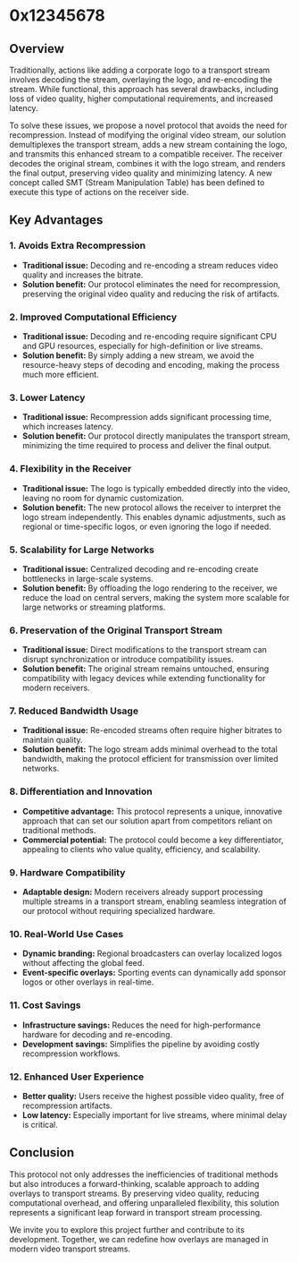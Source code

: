 # 0x12345678

## Overview
Traditionally, actions like adding a corporate logo to a transport stream involves decoding the stream, overlaying the logo, and re-encoding the stream. While functional, this approach has several drawbacks, including loss of video quality, higher computational requirements, and increased latency.

To solve these issues, we propose a novel protocol that avoids the need for recompression. Instead of modifying the original video stream, our solution demultiplexes the transport stream, adds a new stream containing the logo, and transmits this enhanced stream to a compatible receiver. The receiver decodes the original stream, combines it with the logo stream, and renders the final output, preserving video quality and minimizing latency. A new concept called SMT (Stream Manipulation Table) has been defined to execute this type of actions on the receiver side.

## Key Advantages

### 1. Avoids Extra Recompression
- **Traditional issue:** Decoding and re-encoding a stream reduces video quality and increases the bitrate.
- **Solution benefit:** Our protocol eliminates the need for recompression, preserving the original video quality and reducing the risk of artifacts.

### 2. Improved Computational Efficiency
- **Traditional issue:** Decoding and re-encoding require significant CPU and GPU resources, especially for high-definition or live streams.
- **Solution benefit:** By simply adding a new stream, we avoid the resource-heavy steps of decoding and encoding, making the process much more efficient.

### 3. Lower Latency
- **Traditional issue:** Recompression adds significant processing time, which increases latency.
- **Solution benefit:** Our protocol directly manipulates the transport stream, minimizing the time required to process and deliver the final output.

### 4. Flexibility in the Receiver
- **Traditional issue:** The logo is typically embedded directly into the video, leaving no room for dynamic customization.
- **Solution benefit:** The new protocol allows the receiver to interpret the logo stream independently. This enables dynamic adjustments, such as regional or time-specific logos, or even ignoring the logo if needed.

### 5. Scalability for Large Networks
- **Traditional issue:** Centralized decoding and re-encoding create bottlenecks in large-scale systems.
- **Solution benefit:** By offloading the logo rendering to the receiver, we reduce the load on central servers, making the system more scalable for large networks or streaming platforms.

### 6. Preservation of the Original Transport Stream
- **Traditional issue:** Direct modifications to the transport stream can disrupt synchronization or introduce compatibility issues.
- **Solution benefit:** The original stream remains untouched, ensuring compatibility with legacy devices while extending functionality for modern receivers.

### 7. Reduced Bandwidth Usage
- **Traditional issue:** Re-encoded streams often require higher bitrates to maintain quality.
- **Solution benefit:** The logo stream adds minimal overhead to the total bandwidth, making the protocol efficient for transmission over limited networks.

### 8. Differentiation and Innovation
- **Competitive advantage:** This protocol represents a unique, innovative approach that can set our solution apart from competitors reliant on traditional methods.
- **Commercial potential:** The protocol could become a key differentiator, appealing to clients who value quality, efficiency, and scalability.

### 9. Hardware Compatibility
- **Adaptable design:** Modern receivers already support processing multiple streams in a transport stream, enabling seamless integration of our protocol without requiring specialized hardware.

### 10. Real-World Use Cases
- **Dynamic branding:** Regional broadcasters can overlay localized logos without affecting the global feed.
- **Event-specific overlays:** Sporting events can dynamically add sponsor logos or other overlays in real-time.

### 11. Cost Savings
- **Infrastructure savings:** Reduces the need for high-performance hardware for decoding and re-encoding.
- **Development savings:** Simplifies the pipeline by avoiding costly recompression workflows.

### 12. Enhanced User Experience
- **Better quality:** Users receive the highest possible video quality, free of recompression artifacts.
- **Low latency:** Especially important for live streams, where minimal delay is critical.

## Conclusion
This protocol not only addresses the inefficiencies of traditional methods but also introduces a forward-thinking, scalable approach to adding overlays to transport streams. By preserving video quality, reducing computational overhead, and offering unparalleled flexibility, this solution represents a significant leap forward in transport stream processing.

We invite you to explore this project further and contribute to its development. Together, we can redefine how overlays are managed in modern video transport streams.

